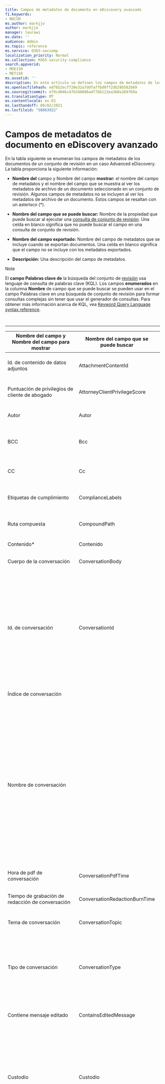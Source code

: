 ```yaml
---
title: Campos de metadatos de documento en eDiscovery avanzado
f1.keywords:
- NOCSH
ms.author: markjjo
author: markjjo
manager: laurawi
ms.date: ''
audience: Admin
ms.topic: reference
ms.service: O365-seccomp
localization_priority: Normal
ms.collection: M365-security-compliance
search.appverid:
- MOE150
- MET150
ms.assetid: ''
description: En este artículo se definen los campos de metadatos de los documentos de un conjunto de revisión en un caso Advanced eDiscovery en Microsoft 365.
ms.openlocfilehash: ed7652ecf720e32a7ddfaffbd0ff2db29b582b69
ms.sourcegitcommit: ef9cd046c47b340686a4f7bb123ea3b0a269769a
ms.translationtype: MT
ms.contentlocale: es-ES
ms.lasthandoff: 09/02/2021
ms.locfileid: "58863922"
---
```

# <a name="document-metadata-fields-in-advanced-ediscovery"></a>Campos de metadatos de documento en eDiscovery avanzado

En la tabla siguiente se enumeran los campos de metadatos de los documentos de un conjunto de revisión en un caso Advanced eDiscovery. La tabla proporciona la siguiente información:

- **Nombre del** campo y Nombre del campo **mostrar:** el nombre del campo de metadatos y el nombre del campo que se muestra al ver los metadatos de archivo de un documento seleccionado en un conjunto de revisión. Algunos campos de metadatos no se incluyen al ver los metadatos de archivo de un documento. Estos campos se resaltan con un asterisco (*).

- **Nombre del campo que se puede buscar:** Nombre de la propiedad que puede buscar al ejecutar una [consulta de conjunto de revisión](review-set-search.md). Una celda en blanco significa que no puede buscar el campo en una consulta de conjunto de revisión.

- **Nombre del campo exportado:** Nombre del campo de metadatos que se incluye cuando se exportan documentos.  Una celda en blanco significa que el campo no se incluye con los metadatos exportados.

- **Descripción:** Una descripción del campo de metadatos.

> [!NOTE]
> El **campo Palabras clave de** la búsqueda del conjunto de [revisión](./review-set-search.md) usa lenguaje de consulta de palabras clave (KQL). Los campos **enumerados** en la columna **Nombre** de campo que se puede buscar se pueden usar en el campo Palabras clave en una búsqueda de conjunto de revisión para formar consultas complejas sin tener que usar el generador de consultas. Para obtener más información acerca de KQL, vea [Keyword Query Language syntax reference](/sharepoint/dev/general-development/keyword-query-language-kql-syntax-reference).

<br>

****

|Nombre del campo y Nombre del campo para mostrar|Nombre del campo que se puede buscar|Nombre del campo exportado|Descripción|
|---|---|---|---|
|Id. de contenido de datos adjuntos|AttachmentContentId||Identificador de contenido de datos adjuntos del elemento.|
|Puntuación de privilegios de cliente de abogado|AttorneyClientPrivilegeScore||Puntuación de contenido del modelo de privilegios abogado-cliente.|
|Autor|Autor|Doc_authors|Autor de los metadatos del documento.|
|BCC|Bcc|Email_bcc|Campo CCO para tipos de mensaje. Format es **DisplayName \<SMTPAddress\>**.|
|CC|Cc|Email_cc|Campo Cc para tipos de mensaje. Format es **DisplayName \<SMTPAddress\>**.|
|Etiquetas de cumplimiento|ComplianceLabels|Compliance_labels|[Etiquetas de](retention.md) retención aplicadas al contenido en Office 365.|
|Ruta compuesta|CompoundPath|Compound_path|Ruta de acceso legible humana que describe el origen del elemento.|
|Contenido*|Contenido||Texto extraído del elemento.|
|Cuerpo de la conversación|ConversationBody||Cuerpo de conversación del elemento.|
|Id. de conversación|ConversationId|Conversation_ID|Identificador de conversación del mensaje. Para Teams 1:1 y chats de grupo, todos los archivos de transcripción y sus elementos de familia dentro de la misma conversación comparten el mismo identificador de conversación. Para obtener más información, vea [Advanced eDiscovery flujo de trabajo de contenido en Microsoft Teams](teams-workflow-in-advanced-ediscovery.md).|
|Índice de conversación||Conversation_index|Índice de conversación del mensaje.|
|Nombre de conversación||ConversationName|Nombre del canal en Teams. El formato del nombre depende del tipo de canal: <br>Teams chats de canal privado y chats de canal privado:\<Name of team, name of channel\> <br>Teams 1:1 y chats de grupo: Nombre para mostrar y dirección de correo electrónico de todos los participantes de chat<br>Yammer: Community nombre + primeros 120 caracteres de una publicación<br>Yammer privado: nombre del remitente y dirección de correo electrónico + primeros 120 caracteres de un mensaje|
|Hora de pdf de conversación|ConversationPdfTime||Fecha en la que se creó la versión PDF de la conversación.|
|Tiempo de grabación de redacción de conversación|ConversationRedactionBurnTime||Fecha en la que se creó la versión PDF de la conversación para Chat.|
|Tema de conversación|ConversationTopic||Tema de conversación del elemento.|
|Tipo de conversación|ConversationType|ConversationType|Tipo de conversación de chat. Los valores son: <br> Teams 1:1 y chats de grupo y todas las conversaciones Yammer: **Agrupar** para<br>Teams canales y canales privados: **Canal**|
|Contiene mensaje editado|ContainsEditedMessage|ContainsEditedMessage|Indica si la transcripción Teams de chat incluye un mensaje editado
|||Converted_file_path|Ruta de acceso del archivo de exportación convertido. Solo para uso interno de Microsoft.|
|Custodio|Custodio|Custodio|Nombre del custodio al que se asoció el elemento.|
|Fecha|Fecha|Fecha|Date es un campo calculado que depende del tipo de archivo.<p>Correo electrónico: fecha de envío<br>Datos adjuntos de correo electrónico: fecha de última modificación del documento; si no está disponible, la fecha de envío del elemento primario<br>Documentos incrustados: fecha de última modificación del documento; si no está disponible, la última fecha de modificación del elemento primario<br>Documentos SPO (incluye datos adjuntos modernos): SharePoint fecha de última modificación; si no está disponible, la fecha de última modificación de los documentos<br>Documentos no Office 365: Fecha de última modificación<br>Reuniones: fecha de inicio de la reunión<br>VoiceMail: fecha de envío<br>MI: Fecha de envío<br>Teams: Fecha de envío|
|Comentarios del documento|DocComments|Doc_comments|Comentarios de los metadatos del documento.|
|Empresa de documentos||Doc_company|Empresa de los metadatos del documento.|
|Fecha de documento creada|CreatedTime|Doc_date_created|Crear fecha a partir de metadatos del documento.|
|DocIndex*|||Índice de la familia. **-1** o **0** significa que es la raíz.|
|Palabras clave de documento||Doc_keywords|Palabras clave de los metadatos del documento.|
|Documento modificado por||Doc_modified_by|Fecha de última modificación de los metadatos del documento.|
|Revisión de documentos|Doc_Version|Doc_Version|Revisión de los metadatos del documento.|
|Asunto del documento||Doc_subject|Asunto de los metadatos del documento.|
|Plantilla de documento||Doc_template|Plantilla de los metadatos del documento.|
|DocLastSavedBy||Doc_last_saved_by|Nombre del usuario que guardó por última vez el documento.|
|Tema dominante|DominantTheme|Dominant_theme|Tema dominante calculado para análisis.|
|Subconjunto duplicado||Duplicate_subset|Id. de grupo para duplicados exactos.|
|EmailAction*||Email_action|Los valores **son None,** **Reply** o **Forward**; según la línea de asunto de un mensaje.|
|Recibo de entrega de correo electrónico solicitado||Email_delivery_receipt|Dirección de correo electrónico proporcionada en encabezados de Internet para el recibo de entrega.|
|Importance|EmailImportance|Email_importance|Importancia del mensaje: **0** - Low; **1** : Normal; **2** - High|
|Errores de procesamiento omitido|ErrorIgnored|Error_Ignored|Se omitió el error y no se corrija.|
|EmailInternetHeaders|EmailInternetHeaders|Email_internet_headers|Conjunto completo de encabezados de correo electrónico del mensaje de correo electrónico|
|EmailLevel*||Email_level|Indica el nivel de un mensaje dentro del subproceso de correo electrónico al que pertenece; los datos adjuntos heredan el valor de su mensaje primario.|
|Id. de mensaje de correo electrónico||Email_message_ID|Identificador de mensaje de Internet del mensaje.|
|EmailReadReceiptRequested||Email_read_receipt|Dirección de correo electrónico proporcionada en encabezados de Internet para recibo de lectura.|
|Seguridad de correo electrónico|EmailSecurity|Email_security|Configuración de seguridad del mensaje: **0** - Ninguno; **1:** Firmado; **2** : cifrado; **3:** cifrado y firmado.|
|Confidencialidad del correo electrónico|EmailSensitivity|email_sensitivity|Configuración de confidencialidad del mensaje: **0** - Ninguno; **1** Personal; **2** - Privado; **3** - CompanyConfidential.|
|Conjunto de correo electrónico|EmailSet|Email_set|Id. de grupo para todos los mensajes del mismo conjunto de correo electrónico.|
|EmailThread*||Email_thread|Posición del mensaje dentro del conjunto de correo electrónico; consta de los IDs de nodo de la raíz al mensaje actual y se separan por puntos (.).|
|||Export_native_path|Ruta de acceso del archivo exportado.|
|Tipo de contenido extraído||Native_type|Tipo de contenido extraído, en forma de tipo mime; por ejemplo, **image/jpeg**|
|||Extracted_text_path|Ruta de acceso al archivo de texto extraído en la exportación.|
|ExtractedTextLength*||Extracted_text_length|Número de caracteres en el texto extraído.|
|FamilyDuplicateSet*||Family_duplicate_set|Identificador numérico para familias que son exactamente duplicados entre sí (mismo contenido y todos los mismos datos adjuntos).|
|Id. de familia|FamilyId|Family_ID|Agrupa datos adjuntos y elementos extraídos del correo electrónico y chats con su elemento primario. Esto incluye el chat o el correo electrónico y todos los datos adjuntos y elementos extraídos.|
|Tamaño de familia||Family_size|Número de documentos de la familia.|
|Clase File|FileClass|File_class|Para el contenido de SharePoint y OneDrive: **Document**. <br>Para el contenido de Exchange: **Correo electrónico** o **datos adjuntos**. <br>Para el contenido de Teams o Yammer: **Conversaciones**.|
|Id. de archivo|FileId|File_ID|Identificador de documento único dentro del caso.|
|Fecha de creación del sistema de archivos||File_system_date_created|Fecha de creación desde el sistema de archivos (solo se aplica a datos que no Office 365 datos).|
|Fecha de modificación del sistema de archivos||File_system_date_modified|Fecha de modificación del sistema de archivos (solo se aplica a datos que no Office 365 datos).|
|Tipo de archivo|FileType||Tipo de archivo del elemento basado en la extensión de archivo.|
|Id. de grupo|GroupId|Group_ID|Agrupa todos los elementos para correo electrónico y documentos. Para el correo electrónico, esto incluye el mensaje y todos los datos adjuntos y elementos extraídos. Para los documentos, esto incluye el documento y los elementos incrustados.|
|Tiene datos adjuntos|EmailHasAttachment|Email_has_attachment|Indica si el mensaje tiene datos adjuntos.|
|Tiene abogado|HasAttorney||**True** cuando al menos uno de los participantes se encuentra en la lista de abogados; de lo contrario, el valor es **False**.|
|HasText*||Has_text|Indica si el elemento tiene texto; los valores posibles **son True** y **False**.|
|Identificador inmutable||Immutable_ID|Este identificador se usa para identificar de forma única un documento dentro de un conjunto de revisión. Este campo no se puede usar en una búsqueda de conjunto de revisión y el identificador no se puede usar para tener acceso a un documento en su ubicación nativa.|
|Tipo inclusivo|InclusiveType|Inclusive_type|Tipo inclusivo calculado para análisis: **0:** no inclusivo; **1** : inclusive; **2** : menos inclusivo; **3:** copia inclusiva.|
|En Reply To Id||In_reply_to_ID|En respuesta a Id. del mensaje.|
|InputFileExtension||Original_file_extension|La extensión de archivo original del archivo.|
|InputFileID||Input_file_ID|El identificador de archivo del elemento de nivel superior del conjunto de revisión. Para datos adjuntos, este identificador será el identificador del elemento primario. Esto se puede usar para agrupar familias.|
|Es datos adjuntos modernos|IsModernAttachment||Este archivo es un archivo adjunto moderno o un archivo vinculado.|
|Es de la versión del documento|IsFromDocumentVersion||El documento actual es de una versión diferente de otro documento.|
|¿Son datos adjuntos de correo electrónico?|IsEmailAttachment||Este elemento es de un archivo adjunto de correo electrónico que se muestra como un elemento adjunto al mensaje.|
|Es datos adjuntos en línea|IsInlineAttachment||Se adjuntaba en línea y se muestra en el cuerpo del mensaje.|
|Es representativo|IsRepresentative|Is_representative|Un documento de cada conjunto de duplicados exactos se marca como representativo.|
|Clase Item|ItemClass|Item_class|Clase de elemento suministrada por el servidor exchange; por ejemplo, **IPM. Nota**|
|Última modificación|LastModifiedDate|Doc_date_modified|Fecha de última modificación de los metadatos del documento.|
|Id. de carga|LoadId|Load_ID|Identificador del conjunto de carga en el que se agregó el elemento a un conjunto de revisión.|
|Ubicación|Ubicación|Ubicación|Cadena que indica el tipo de ubicación de la que se han origen los documentos.<p>**Datos importados:** datos no Office 365 datos<br>**Teams:** Microsoft Teams<br>**Exchange:** Exchange buzones de correo<br>**SharePoint:** SharePoint sitios<br>**OneDrive:** OneDrive cuentas|
|Nombre de ubicación|LocationName|Location_name|Cadena que identifica el origen del elemento. Para Exchange, esta será la dirección SMTP del buzón; para SharePoint y OneDrive, la dirección URL de la colección de sitios.|
|||Marked_as_pivot|Este archivo es el elemento dinámico de un conjunto casi duplicado.|
|Marcado como representante|MarkAsRepresentative||Un documento de cada conjunto de duplicados exactos se marca como representantes.|
|Fecha de finalización de la reunión|MeetingEndDate|Meeting_end_date|Fecha de finalización de la reunión para reuniones.|
|Fecha de inicio de la reunión|MeetingStartDate|Meeting_start_date|Fecha de inicio de la reunión para reuniones.|
|Tipo de mensaje|MessageKind|Message_kind|Tipo de mensaje que se debe buscar. Valores posibles: contacts **<p> <br> docs <br> email <br> externaldata <br> faxes <br> im <br> <br> journals <br> meetings microsoftteams** (devuelve elementos de chats, reuniones y llamadas en Microsoft Teams) notas publicaciones **<br> <br> <br> rssfeeds <br> tasks <br> voicemail**|
|Identificador principal de datos adjuntos modernos||ModernAttachment_ParentId|El identificador inmutable del elemento primario del documento.|
|Extensión nativa|NativeExtension|Native_extension|Extensión nativa del elemento.|
|Nombre de archivo nativo|NativeFileName|Native_file_name|Nombre de archivo nativo del elemento.|
|NativeMD5||Native_MD5|Hash MD5 (valor hash de 128 bits) de la secuencia de archivos.|
|NativeSHA256||Native_SHA_256|Hash SHA256 (valor hash de 256 bits) de la secuencia de archivos.|
|Ordenación de ND/ET: excluir datos adjuntos|NdEtSortExclAttach|ND_ET_sort_excl_attach|Concatenación del conjunto de subprocesos de correo electrónico (ET) y del conjunto Casi duplicado (ND). Este campo se usa para una ordenación eficaz en el momento de la revisión. Una **D** tiene el prefijo de conjuntos de ND y **una E** tiene el prefijo et sets.|
|Ordenación de ND/ET: incluir datos adjuntos|NdEtSortInclAttach|ND_ET_sort_incl_attach|Concatenación de un conjunto de subprocesos de correo electrónico (ET) y un conjunto casi duplicado (ND). Este campo se usa para una ordenación eficaz en el momento de la revisión. Una **D** tiene el prefijo de conjuntos de ND y **una E** tiene el prefijo et sets. Cada elemento de correo electrónico de un conjunto de ET va seguido de sus datos adjuntos adecuados.|
|Conjunto casi duplicado||ND_set|Los elementos que son similares al documento dinámico comparten el mismo ND_set.|
|Autores de O365||O365_authors|Autor de SharePoint.|
|O365 creado por||O365_created_by|Creado por desde SharePoint.|
|Fecha de creación de O365||O365_date_created|Fecha de creación a partir SharePoint.|
|Fecha de modificación de O365||O365_date_modified|Fecha de última modificación de SharePoint.|
|O365 modificado por||O365_modified_by|Modificado por desde SharePoint.|
|Otros custodios|DedupedCustodians|Deduped_custodians|Lista de custodios de documentos que son duplicados exactos (para correo electrónico, basado en contenido; para documentos, basados en hash).|
|Otros IDs de archivo|DedupedFileIds|Deduped_file_IDs|Lista de los nombres de archivo de documentos que son duplicados exactos (para correo electrónico, basado en contenido; para documentos, basados en hash).|
|Otras rutas de acceso|Dedupedcompoundpath|Deduped_compound_path|Lista de rutas de acceso compuestas de documentos que son duplicados exactos (correo electrónico: basado en contenido, documentos: basados en hash).|
|Id. principal|ParentId|Parent_ID|Id. del elemento primario.|
|ParentNode||Parent_node|El mensaje de correo electrónico anterior más cercano en el subproceso de correo electrónico.|
|Dominios de participante|ParticipantDomains|Email_participant_domains|Lista de todos los dominios de participantes de un mensaje.|
|Participantes|Participantes|Email_participants|Lista de todos los participantes de un mensaje; por ejemplo, Sender, To, Cc, CCO.|
|Identificador dinámico|PivotId|Pivot_ID|El identificador de un pivot.|
|Potencialmente con privilegios|PotentiallyPrivileged|Potentially_privileged|True si el modelo de detección de privilegios abogado-cliente considera que el documento puede tener privilegios|
|Estado de procesamiento|ProcessingStatus|Error_code|Estado de procesamiento después de agregar el elemento a un conjunto de revisión.|
|Percentil de lectura|ReadPercentile||Percentil de lectura para el documento basado en relevancia.|
|Cantidad.Recibida|Cantidad.Recibida|Email_date_received|La fecha y hora en que se recibió el correo electrónico en UTC.|
|Recuento de destinatarios||Recipient_count|Número de destinatarios en el mensaje.|
|Dominios de destinatarios|RecipientDomains|Email_recipient_domains|Lista de todos los dominios de destinatarios de un mensaje.|
|Destinatarios|Destinatarios|Email_recipients|Lista de todos los destinatarios de un mensaje (Para, Cc, CCO).|
|||Redacted_file_path|Ruta de acceso del archivo de reemplazo redactada en la exportación.|
|||Redacted_text_path|Ruta de acceso del reemplazo del archivo de texto redactada en la exportación. Solo para uso interno de Microsoft.|
|Etiqueta de relevancia Asunto número 1||Relevance_tag_case_issue_1|Etiqueta relevancia Asunto número 1 de Relevancia.|
|Puntuación de relevancia|RelevanceScore||Puntuación de relevancia de un documento basada en relevancia.|
|Etiqueta relevancia|RelevanceTag||Puntuación de relevancia de un documento basada en relevancia.|
|Id. de representante|RepresentativeId||Identificador numérico de cada conjunto de duplicados exactos.|
|||Row_number|Número de fila del elemento en el archivo de carga.|
|Remitente|Remitente|Email_sender|Campo Remitente (De) para tipos de mensaje. Format es **DisplayName \<SmtpAddress>**.|
|Sender/Author|SenderAuthor||Campo calculado formado por el remitente o autor del elemento.|
|Dominio del remitente|SenderDomain|Email_sender_domain|Dominio del remitente.|
|Sent|Sent|Email_date_sent|Fecha de envío del mensaje.<br>Chats: fecha de inicio de la transcripción|
|Establecer orden: Primero inclusivo|SetOrderInclusivesFirst|Set_order_inclusives_first|Campo de ordenación: correo electrónico y datos adjuntos: contra cronológicos; documents: pivot first then by descending similarity score.|
|Id. de conjunto||Set_ID|Los documentos de contenido similar (ND_set) o correo electrónico dentro del mismo subproceso de correo electrónico (Email_set) comparten el mismo Set_ID.|
|SimilarityPercent||Similarity_percent|Indica lo parecido que es un documento al pivote del conjunto casi duplicado.|
|Tamaño de archivo nativo|Size|Native_size|Número de bytes del elemento nativo.|
|Subject|Subject|Email_subject|Asunto del mensaje.|
|Asunto/Título|SubjectTitle||Campo calculado formado por el asunto o el título del elemento.|
|Etiquetas|Etiquetas|Etiquetas|Etiquetas aplicadas en un conjunto de revisión.|
|Teams Nombre del canal|TeamsChannel|Channel_Name|Nombre del canal en Microsoft Teams.|
|Lista de temas|ThemesList|Themes_list|Lista de temas calculada para análisis.|
|Título|Título|Doc_title|Título de los metadatos del documento. Título de los metadatos del documento. Para Teams y Yammer, este es el valor de la propiedad ConversationName.|
|To|To|Email_to|Para el campo para los tipos de mensaje. Format es **DisplayName \<SmtpAddress>**|
|Único en el conjunto de correo electrónico|UniqueInEmailSet||**False** si hay un duplicado de los datos adjuntos en su conjunto de correo electrónico.|
|Id. de grupo de versión||Version_Group_Id|Agrupa las distintas versiones del mismo documento.|
|Se ha corregido|WasRemediated|Was_Remediated|**True** si el elemento se ha corregido, de lo contrario **Es False**.|
|Word count|WordCount|Word_count|Número de palabras en el elemento.|
|||||

> [!NOTE]
> Para obtener más información acerca de las propiedades que se pueden buscar al buscar en ubicaciones de contenido Office 365 cuando se recopilan datos para un caso Advanced eDiscovery, vea [Consultas de](keyword-queries-and-search-conditions.md)palabras clave y condiciones de búsqueda para búsqueda de contenido .
